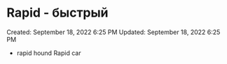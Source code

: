 # Rapid - быстрый

Created: September 18, 2022 6:25 PM
Updated: September 18, 2022 6:25 PM

- rapid hound Rapid car